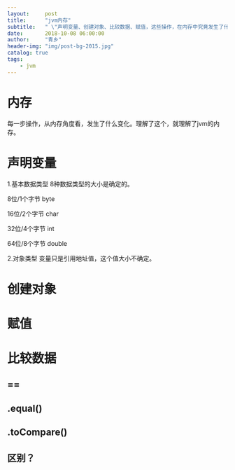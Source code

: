 ```yaml
---
layout:     post
title:      "jvm内存"
subtitle:   " \"声明变量、创建对象、比较数据、赋值，这些操作，在内存中究竟发生了什么\""
date:       2018-10-08 06:00:00
author:     "青乡"
header-img: "img/post-bg-2015.jpg"
catalog: true
tags:
    - jvm
---
```


# 内存
每一步操作，从内存角度看，发生了什么变化。理解了这个，就理解了jvm的内存。

# 声明变量
1.基本数据类型
8种数据类型的大小是确定的。

8位/1个字节
byte

16位/2个字节
char

32位/4个字节
int

64位/8个字节
double



2.对象类型
变量只是引用地址值，这个值大小不确定。

# 创建对象


# 赋值

# 比较数据
## ==

## .equal()

## .toCompare()

## 区别？
